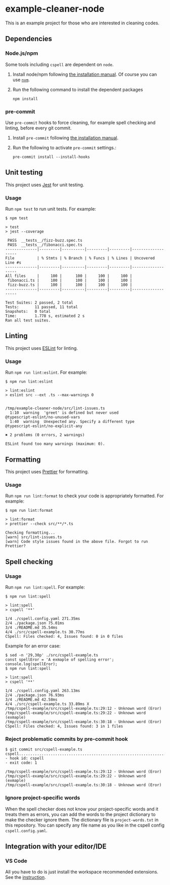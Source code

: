 # example-cleaner-node

This is an example project for those who are interested in cleaning codes.

## Dependencies

### Node.js/npm

Some tools including `cspell` are dependent on `node`.

1. Install node/npm following [the installation manual](https://nodejs.org/en/download/). Of course you can use [`nvm`](https://github.com/nvm-sh/nvm).
2. Run the following command to install the dependent packages

    ```console
    npm install
    ```

### pre-commit

Use `pre-commit` hooks to force cleaning, for example spell checking and linting, before every git commit.

1. Install `pre-commit` following [the installation manual](https://pre-commit.com/#installation).
2. Run the following to activate `pre-commit` settings.:

    ```console
    pre-commit install --install-hooks
    ```

## Unit testing

This project uses [Jest](https://jestjs.io/) for unit testing.

### Usage

Run `npm test` to run unit tests. For example:

[//]: # "cspell:disable"

```console
$ npm test

> test
> jest --coverage

 PASS  __tests__/fizz-buzz.spec.ts
 PASS  __tests__/fibonacci.spec.ts
--------------|---------|----------|---------|---------|-------------------
File          | % Stmts | % Branch | % Funcs | % Lines | Uncovered Line #s
--------------|---------|----------|---------|---------|-------------------
All files     |     100 |      100 |     100 |     100 |
 fibonacci.ts |     100 |      100 |     100 |     100 |
 fizz-buzz.ts |     100 |      100 |     100 |     100 |
--------------|---------|----------|---------|---------|-------------------

Test Suites: 2 passed, 2 total
Tests:       11 passed, 11 total
Snapshots:   0 total
Time:        1.778 s, estimated 2 s
Ran all test suites.
```

[//]: # "cspell:enable"

## Linting

This project uses [ESLint](https://eslint.org/) for linting.

### Usage

Run `npm run lint:eslint`. For example:

```console
$ npm run lint:eslint

> lint:eslint
> eslint src --ext .ts --max-warnings 0


/tmp/example-cleaner-node/src/lint-issues.ts
  1:10  warning  'greet' is defined but never used         @typescript-eslint/no-unused-vars
  1:40  warning  Unexpected any. Specify a different type  @typescript-eslint/no-explicit-any

✖ 2 problems (0 errors, 2 warnings)

ESLint found too many warnings (maximum: 0).
```

## Formatting

This project uses [Prettier](https://prettier.io/) for formatting.

### Usage

Run `npm run lint:format` to check your code is appropriately formatted. For example:

```console
$ npm run lint:format

> lint:format
> prettier --check src/**/*.ts

Checking formatting...
[warn] src/lint-issues.ts
[warn] Code style issues found in the above file. Forgot to run Prettier?
```

## Spell checking

### Usage

Run `npm run lint:spell`. For example:

```console
$ npm run lint:spell

> lint:spell
> cspell '**'

1/4 ./cspell.config.yaml 271.35ms
2/4 ./package.json 75.01ms
3/4 ./README.md 35.54ms
4/4 ./src/cspell-example.ts 30.77ms
CSpell: Files checked: 4, Issues found: 0 in 0 files
```

Example for an error case:

[//]: # "cspell:disable"

```console
$ sed -n '29,30p' ./src/cspell-example.ts 
const spellEror = 'A exmaple of spelling error';
console.log(spellEror);
$ npm run lint:spell

> lint:spell
> cspell '**'

1/4 ./cspell.config.yaml 263.13ms
2/4 ./package.json 76.93ms
3/4 ./README.md 42.58ms
4/4 ./src/cspell-example.ts 33.89ms X
/tmp/cspell-example/src/cspell-example.ts:29:12 - Unknown word (Eror)
/tmp/cspell-example/src/cspell-example.ts:29:22 - Unknown word (exmaple)
/tmp/cspell-example/src/cspell-example.ts:30:18 - Unknown word (Eror)
CSpell: Files checked: 4, Issues found: 3 in 1 files
```

[//]: # "cspell:enable"

### Reject problematic commits by pre-commit hook

[//]: # "cspell:disable"

```console
$ git commit src/cspell-example.ts
cspell...................................................................Failed
- hook id: cspell
- exit code: 1

/tmp/cspell-example/src/cspell-example.ts:29:12 - Unknown word (Eror)
/tmp/cspell-example/src/cspell-example.ts:29:22 - Unknown word (exmaple)
/tmp/cspell-example/src/cspell-example.ts:30:18 - Unknown word (Eror)
```

[//]: # "cspell:enable"

### Ignore project-specific words

When the spell checker does not know your project-specific words and it treats them as errors, you can add the words to the project dictionary to make the checker ignore them. The dictionary file is `project-words.txt` in this repository. You can specify any file name as you like in the cspell config `cspell.config.yaml`.

## Integration with your editor/IDE

### VS Code

All you have to do is just install the workspace recommended extensions. See the [instruction](https://code.visualstudio.com/docs/editor/extension-marketplace#_workspace-recommended-extensions).
